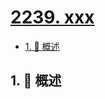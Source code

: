 # [2239. xxx](https://github.com/Tdahuyou/TNotes.leetcode/tree/main/notes/2239.%20xxx)

<!-- region:toc -->

- [1. 📝 概述](#1--概述)

<!-- endregion:toc -->

## 1. 📝 概述
